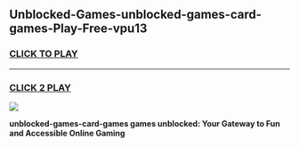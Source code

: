 
## Unblocked-Games-unblocked-games-card-games-Play-Free-vpu13
<h3>
<a href="https://premium76.site?title=unblocked-games-card-games&ref=17A">CLICK TO PLAY</a></h3>
<hr>

<h3>
<a href="https://premium76.site?title=unblocked-games-card-games&ref=17A">CLICK 2 PLAY</a>
  
</h3>

<a href="https://premium76.site?title=unblocked-games-card-games&ref=17A"><img src="https://clearcache.store/games.png"></a>


**unblocked-games-card-games games unblocked: Your Gateway to Fun and Accessible Online Gaming**
